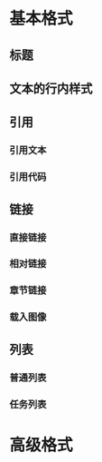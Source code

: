 # 基本格式
## 标题
## 文本的行内样式
## 引用
### 引用文本
### 引用代码
## 链接
### 直接链接
### 相对链接
### 章节链接
### 载入图像
## 列表
### 普通列表
### 任务列表
# 高级格式
